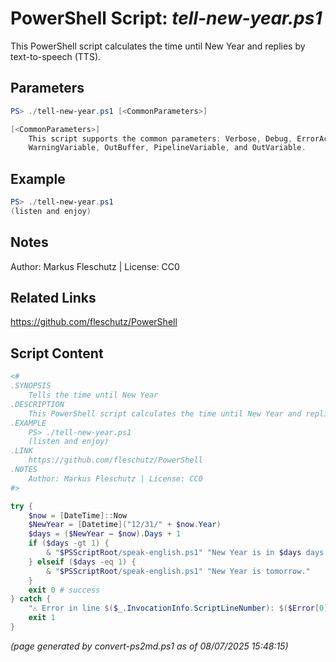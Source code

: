 PowerShell Script: *tell-new-year.ps1*
===================================

This PowerShell script calculates the time until New Year and replies by text-to-speech (TTS).

Parameters
----------
```powershell
PS> ./tell-new-year.ps1 [<CommonParameters>]

[<CommonParameters>]
    This script supports the common parameters: Verbose, Debug, ErrorAction, ErrorVariable, WarningAction, 
    WarningVariable, OutBuffer, PipelineVariable, and OutVariable.
```

Example
-------
```powershell
PS> ./tell-new-year.ps1
(listen and enjoy)

```

Notes
-----
Author: Markus Fleschutz | License: CC0

Related Links
-------------
https://github.com/fleschutz/PowerShell

Script Content
--------------
```powershell
<#
.SYNOPSIS
	Tells the time until New Year
.DESCRIPTION
	This PowerShell script calculates the time until New Year and replies by text-to-speech (TTS).
.EXAMPLE
	PS> ./tell-new-year.ps1
	(listen and enjoy)
.LINK
	https://github.com/fleschutz/PowerShell
.NOTES
	Author: Markus Fleschutz | License: CC0
#>

try {
	$now = [DateTime]::Now
	$NewYear = [Datetime]("12/31/" + $now.Year)
	$days = ($NewYear – $now).Days + 1
	if ($days -gt 1) {
		& "$PSScriptRoot/speak-english.ps1" "New Year is in $days days."
	} elseif ($days -eq 1) {
		& "$PSScriptRoot/speak-english.ps1" "New Year is tomorrow."
	}
	exit 0 # success
} catch {
	"⚠️ Error in line $($_.InvocationInfo.ScriptLineNumber): $($Error[0])"
	exit 1
}
```

*(page generated by convert-ps2md.ps1 as of 08/07/2025 15:48:15)*
